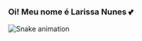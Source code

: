 ### Oi! Meu nome é Larissa Nunes 💕

![Snake animation](https://github.com/USERNAME/USERNAME/blob/output/github-contribution-grid-snake.svg)

<!--
**Larissa-Nunes/Larissa-Nunes** is a ✨ _special_ ✨ repository because its `README.md` (this file) appears on your GitHub profile.

Here are some ideas to get you started:

- 🔭 I’m currently working on ...
- 🌱 I’m currently learning ...
- 👯 I’m looking to collaborate on ...
- 🤔 I’m looking for help with ...
- 💬 Ask me about ...
- 📫 How to reach me: ...
- 😄 Pronouns: ...
- ⚡ Fun fact: ...
-->
